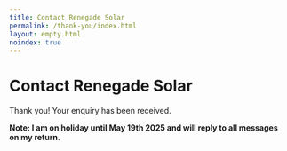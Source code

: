 ```yaml
---
title: Contact Renegade Solar
permalink: /thank-you/index.html
layout: empty.html
noindex: true
---
```


# Contact Renegade Solar

Thank you! Your enquiry has been received.

**Note: I am on holiday until May 19th 2025 and will reply to all messages on my return.**
